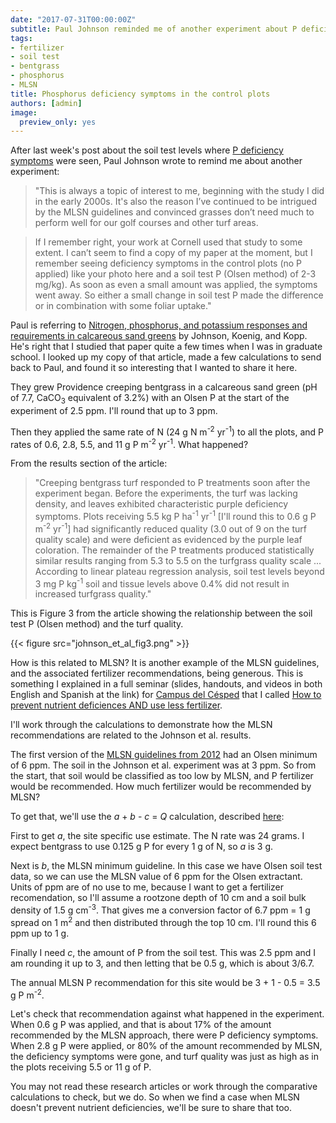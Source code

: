 ```yaml
---
date: "2017-07-31T00:00:00Z"
subtitle: Paul Johnson reminded me of another experiment about P deficiency, soil test P, and fertilizer
tags:
- fertilizer
- soil test
- bentgrass
- phosphorus
- MLSN
title: Phosphorus deficiency symptoms in the control plots
authors: [admin]
image:
  preview_only: yes
---
```


After last week's post about the soil test levels where [P deficiency symptoms](http://www.asianturfgrass.com/2017-07-26-phosphorus-deficiency-photo/) were seen, Paul Johnson wrote to remind me about another experiment:

> "This is always a topic of interest to me, beginning with the study I did in the early 2000s. It's also the reason I’ve continued to be intrigued by the MLSN guidelines and convinced grasses don’t need much to perform well for our golf courses and other turf areas.

> If I remember right, your work at Cornell used that study to some extent. I can’t seem to find a copy of my paper at the moment, but I remember seeing deficiency symptoms in the control plots (no P applied) like your photo here and a soil test P (Olsen method) of 2-3 mg/kg). As soon as even a small amount was applied, the symptoms went away. So either a small change in soil test P made the difference or in combination with some foliar uptake."

Paul is referring to [Nitrogen, phosphorus, and potassium responses and requirements in calcareous sand greens](https://dl.sciencesocieties.org/publications/aj/abstracts/95/3/697) by Johnson, Koenig, and Kopp. He's right that I studied that paper quite a few times when I was in graduate school. I looked up my copy of that article, made a few calculations to send back to Paul, and found it so interesting that I wanted to share it here.

They grew Providence creeping bentgrass in a calcareous sand green (pH of 7.7, CaCO<sub>3</sub> equivalent of 3.2%) with an Olsen P at the start of the experiment of 2.5 ppm. I'll round that up to 3 ppm.

Then they applied the same rate of N (24 g N m<sup>-2</sup> yr<sup>-1</sup>) to all the plots, and P rates of 0.6, 2.8, 5.5, and 11 g P m<sup>-2</sup> yr<sup>-1</sup>. What happened?

From the results section of the article:

> "Creeping bentgrass turf responded to P treatments soon after the experiment began. Before the experiments, the turf was lacking density, and leaves exhibited characteristic purple deficiency symptoms. Plots receiving 5.5 kg P ha<sup>-1</sup> yr<sup>-1</sup> [I'll round this to 0.6 g P m<sup>-2</sup> yr<sup>-1</sup>] had significantly reduced quality (3.0 out of 9 on the turf quality scale) and were deficient as evidenced by the purple leaf coloration. The remainder of the P treatments produced statistically similar results ranging from 5.3 to 5.5 on the turfgrass quality scale ... According to linear plateau regression analysis, soil test levels beyond 3 mg P kg<sup>-1</sup> soil and tissue levels above 0.4% did not result in increased turfgrass quality."

This is Figure 3 from the article showing the relationship between the soil test P (Olsen method) and the turf quality.

{{< figure src="johnson_et_al_fig3.png" >}}

How is this related to MLSN? It is another example of the MLSN guidelines, and the associated fertilizer recommendations, being generous. This is something I explained in a full seminar (slides, handouts, and videos in both English and Spanish at the link) for [Campus del Césped](http://www.campusdelcesped.com/) that I called [How to prevent nutrient deficiences AND use less fertilizer](http://www.blog.asianturfgrass.com/2017/01/preventing-nutrient-deficiencies.html). 

I'll work through the calculations to demonstrate how the MLSN recommendations are related to the Johnson et al. results.

The first version of the [MLSN guidelines from 2012](https://www.paceturf.org/PTRI/Documents/201408_stowell_woods_mlsn.pdf) had an Olsen minimum of 6 ppm. The soil in the Johnson et al. experiment was at 3 ppm. So from the start, that soil would be classified as too low by MLSN, and P fertilizer would be recommended. How much fertilizer would be recommended by MLSN?

To get that, we'll use the *a* + *b* - *c* = *Q* calculation, described [here](https://speakerdeck.com/micahwoods/the-mlsn-approach-to-soil-test-interpretation?slide=34):

<script async class="speakerdeck-embed" data-slide="34" data-id="466d4db64cdc4b4c9ffb9265326c75eb" data-ratio="1.33333333333333" src="//speakerdeck.com/assets/embed.js"></script>

First to get *a*, the site specific use estimate. The N rate was 24 grams. I expect bentgrass to use 0.125 g P for every 1 g of N, so *a* is 3 g.

Next is *b*, the MLSN minimum guideline. In this case we have Olsen soil test data, so we can use the MLSN value of 6 ppm for the Olsen extractant. Units of ppm are of no use to me, because I want to get a fertilizer recomendation, so I'll assume a rootzone depth of 10 cm and a soil bulk density of 1.5 g cm<sup>-3</sup>. That gives me a conversion factor of 6.7 ppm = 1 g spread on 1 m<sup>2</sup> and then distributed through the top 10 cm. I'll round this 6 ppm up to 1 g.

Finally I need *c*, the amount of P from the soil test. This was 2.5 ppm and I am rounding it up to 3, and then letting that be 0.5 g, which is about 3/6.7. 

The annual MLSN P recommendation for this site would be 3 + 1 - 0.5 = 3.5 g P m<sup>-2</sup>. 

Let's check that recommendation against what happened in the experiment. When 0.6 g P was applied, and that is about 17% of the amount recommended by the MLSN approach, there were P deficiency symptoms. When 2.8 g P were applied, or 80% of the amount recommended by MLSN, the deficiency symptoms were gone, and turf quality was just as high as in the plots receiving 5.5 or 11 g of P.

You may not read these research articles or work through the comparative calculations to check, but we do. So when we find a case when MLSN doesn't prevent nutrient deficiencies, we'll be sure to share that too. 



